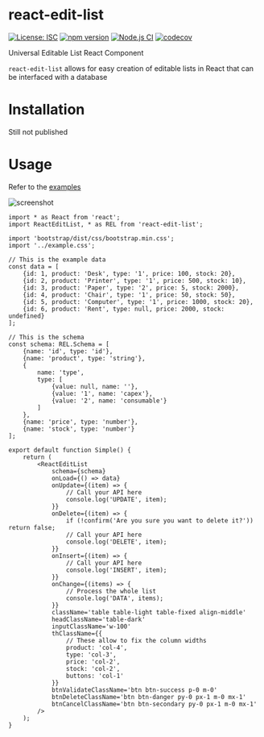 # react-edit-list

[![License: ISC](https://img.shields.io/github/license/mmomtchev/react-edit-list)](https://github.com/mmomtchev/react-edit-list/blob/main/LICENSE)
[![npm version](https://img.shields.io/npm/v/react-edit-list)](https://www.npmjs.com/package/react-edit-list)
[![Node.js CI](https://github.com/mmomtchev/react-edit-list/workflows/Node.js%20CI/badge.svg)](https://github.com/mmomtchev/react-edit-list/actions?query=workflow%3A%22Node.js+CI%22)
[![codecov](https://codecov.io/gh/mmomtchev/react-edit-list/branch/main/graph/badge.svg?token=ZHVvNADJrZ)](https://codecov.io/gh/mmomtchev/react-edit-list)

Universal Editable List React Component

`react-edit-list` allows for easy creation of editable lists in React that can be interfaced with a database

# Installation

Still not published

# Usage

Refer to the [examples](https://mmomtchev.github.io/react-edit-list/)

![screenshot](https://raw.githubusercontent.com/mmomtchev/react-edit-list/main/screen-animation.gif)

```tsx
import * as React from 'react';
import ReactEditList, * as REL from 'react-edit-list';

import 'bootstrap/dist/css/bootstrap.min.css';
import '../example.css';

// This is the example data
const data = [
    {id: 1, product: 'Desk', type: '1', price: 100, stock: 20},
    {id: 2, product: 'Printer', type: '1', price: 500, stock: 10},
    {id: 3, product: 'Paper', type: '2', price: 5, stock: 2000},
    {id: 4, product: 'Chair', type: '1', price: 50, stock: 50},
    {id: 5, product: 'Computer', type: '1', price: 1000, stock: 20},
    {id: 6, product: 'Rent', type: null, price: 2000, stock: undefined}
];

// This is the schema
const schema: REL.Schema = [
    {name: 'id', type: 'id'},
    {name: 'product', type: 'string'},
    {
        name: 'type',
        type: [
            {value: null, name: ''},
            {value: '1', name: 'capex'},
            {value: '2', name: 'consumable'}
        ]
    },
    {name: 'price', type: 'number'},
    {name: 'stock', type: 'number'}
];

export default function Simple() {
    return (
        <ReactEditList
            schema={schema}
            onLoad={() => data}
            onUpdate={(item) => {
                // Call your API here
                console.log('UPDATE', item);
            }}
            onDelete={(item) => {
                if (!confirm('Are you sure you want to delete it?')) return false;
                // Call your API here
                console.log('DELETE', item);
            }}
            onInsert={(item) => {
                // Call your API here
                console.log('INSERT', item);
            }}
            onChange={(items) => {
                // Process the whole list
                console.log('DATA', items);
            }}
            className='table table-light table-fixed align-middle'
            headClassName='table-dark'
            inputClassName='w-100'
            thClassName={{
                // These allow to fix the column widths
                product: 'col-4',
                type: 'col-3',
                price: 'col-2',
                stock: 'col-2',
                buttons: 'col-1'
            }}
            btnValidateClassName='btn btn-success p-0 m-0'
            btnDeleteClassName='btn btn-danger py-0 px-1 m-0 mx-1'
            btnCancelClassName='btn btn-secondary py-0 px-1 m-0 mx-1'
        />
    );
}
```
